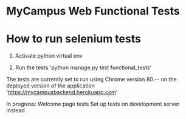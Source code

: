 # MyCampus Web Functional Tests

# How to run selenium tests

1. Activate python virtual env

2. Run the tests
    'python manage.py test functional_tests'

The tests are currently set to run using Chrome version 80.-- 
on the deployed version of the application
'https://mycampusbackend.herokuapp.com'

In progress:
    Welcome page tests
    Set up tests on development server instead